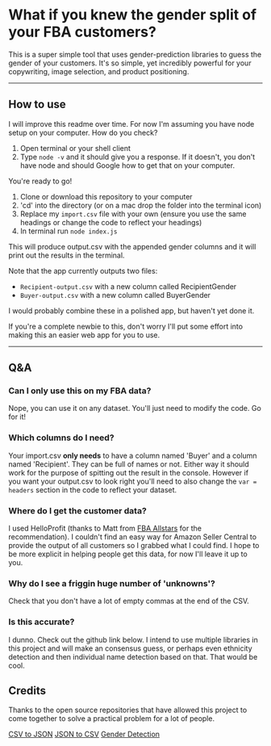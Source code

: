 # What if you knew the gender split of your FBA customers?
This is a super simple tool that uses gender-prediction libraries to guess the gender of your customers. It's so simple, yet incredibly powerful for your copywriting, image selection, and product positioning.

---

## How to use
I will improve this readme over time. For now I'm assuming you have node setup on your computer. How do you check?

1. Open terminal or your shell client
2. Type `node -v` and it should give you a response. If it doesn't, you don't have node and should Google how to get that on your computer.

You're ready to go!

1. Clone or download this repository to your computer
2. 'cd' into the directory (or on a mac drop the folder into the terminal icon)
3. Replace my `import.csv` file with your own (ensure you use the same headings or change the code to reflect your headings)
4. In terminal run `node index.js`

This will produce output.csv with the appended gender columns and it will print out the results in the terminal.

Note that the app currently outputs two files:

- `Recipient-output.csv` with a new column called RecipientGender
- `Buyer-output.csv` with a new column called BuyerGender

I would probably combine these in a polished app, but haven't yet done it.

If you're a complete newbie to this, don't worry I'll put some effort into making this an easier web app for you to use.

---

## Q&A

### Can I only use this on my FBA data?
Nope, you can use it on any dataset. You'll just need to modify the code. Go for it!

### Which columns do I need?
Your import.csv **only needs** to have a column named 'Buyer' and a column named 'Recipient'. They can be full of names or not. Either way it should work for the purpose of spitting out the result in the console. However if you want your output.csv to look right you'll need to also change the `var = headers` section in the code to reflect your dataset.

### Where do I get the customer data?
I used HelloProfit (thanks to Matt from [FBA Allstars](http://www.fbaallstars.com) for the recommendation). I couldn't find an easy way for Amazon Seller Central to provide the output of all customers so I grabbed what I could find. I hope to be more explicit in helping people get this data, for now I'll leave it up to you.

### Why do I see a friggin huge number of 'unknowns'?
Check that you don't have a lot of empty commas at the end of the CSV.

### Is this accurate?
I dunno. Check out the github link below. I intend to use multiple libraries in this project and will make an consensus guess, or perhaps even ethnicity detection and then individual name detection based on that. That would be cool.


## Credits
Thanks to the open source repositories that have allowed this project to come together to solve a practical problem for a lot of people.

[CSV to JSON](https://github.com/Keyang/node-csvtojson)
[JSON to CSV](https://github.com/zemirco/json2csv)
[Gender Detection](https://github.com/davidemiceli/gender-detection)

